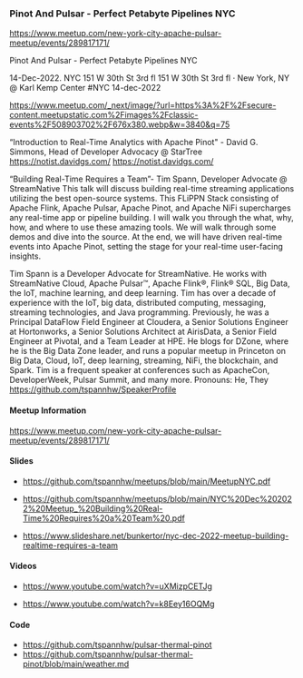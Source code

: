 ### Pinot And Pulsar - Perfect Petabyte Pipelines NYC


https://www.meetup.com/new-york-city-apache-pulsar-meetup/events/289817171/

Pinot And Pulsar - Perfect Petabyte Pipelines NYC

14-Dec-2022.   NYC 
151 W 30th St 3rd fl
151 W 30th St 3rd fl · New York, NY
@ Karl Kemp Center #NYC 14-dec-2022

https://www.meetup.com/_next/image/?url=https%3A%2F%2Fsecure-content.meetupstatic.com%2Fimages%2Fclassic-events%2F508903702%2F676x380.webp&w=3840&q=75

“Introduction to Real-Time Analytics with Apache Pinot" - David G. Simmons, Head of Developer Advocacy @ StarTree
https://notist.davidgs.com/ https://notist.davidgs.com/


“Building Real-Time Requires a Team”- Tim Spann, Developer Advocate @ StreamNative
This talk will discuss building real-time streaming applications utilizing the best open-source systems. This FLiPPN Stack consisting of Apache Flink, Apache Pulsar, Apache Pinot, and Apache NiFi supercharges any real-time app or pipeline building. I will walk you through the what, why, how, and where to use these amazing tools. We will walk through some demos and dive into the source. At the end, we will have driven real-time events into Apache Pinot, setting the stage for your real-time user-facing insights.

Tim Spann is a Developer Advocate for StreamNative. He works with StreamNative Cloud, Apache Pulsar™, Apache Flink®, Flink® SQL, Big Data, the IoT, machine learning, and deep learning. Tim has over a decade of experience with the IoT, big data, distributed computing, messaging, streaming technologies, and Java programming. Previously, he was a Principal DataFlow Field Engineer at Cloudera, a Senior Solutions Engineer at Hortonworks, a Senior Solutions Architect at AirisData, a Senior Field Engineer at Pivotal, and a Team Leader at HPE. He blogs for DZone, where he is the Big Data Zone leader, and runs a popular meetup in Princeton on Big Data, Cloud, IoT, deep learning, streaming, NiFi, the blockchain, and Spark. Tim is a frequent speaker at conferences such as ApacheCon, DeveloperWeek, Pulsar Summit, and many more.
Pronouns: He, They
https://github.com/tspannhw/SpeakerProfile


#### Meetup Information

https://www.meetup.com/new-york-city-apache-pulsar-meetup/events/289817171/


#### Slides

* https://github.com/tspannhw/meetups/blob/main/MeetupNYC.pdf

* https://github.com/tspannhw/meetups/blob/main/NYC%20Dec%202022%20Meetup_%20Building%20Real-Time%20Requires%20a%20Team%20.pdf

* https://www.slideshare.net/bunkertor/nyc-dec-2022-meetup-building-realtime-requires-a-team


#### Videos

* https://www.youtube.com/watch?v=uXMizpCETJg

* https://www.youtube.com/watch?v=k8Eey16OQMg


#### Code

* https://github.com/tspannhw/pulsar-thermal-pinot
* https://github.com/tspannhw/pulsar-thermal-pinot/blob/main/weather.md


